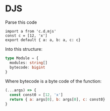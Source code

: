 # DJS

Parse this code

```
import a from 'c.d.mjs'
const c = [12, 'x']
export default { a: a, b: a, c: c}
```

Into this structure:

```ts
type Module = {
  modules: string[]
  bytecode: bigint
}
```

Where bytecode is a byte code of the function:

```js
(...args) => {
  const const0 = [12, 'x']
  return { a: args[0], b: args[0], c: const0}
}
```
